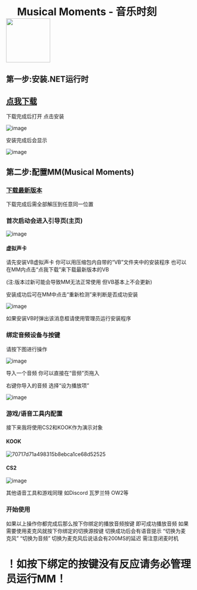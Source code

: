 

<h1 style="display:inline; vertical-align:middle; margin-left: 30px;">Musical Moments - 音乐时刻</h1>
    
<img src="https://github.com/TheD0ubleC/MusicalMoments/assets/143760576/7f630f9e-de47-45d8-a861-112ddf8b015d" width="120" style="vertical-align:middle;">

## 第一步:安装.NET运行时</h2>
## [点我下载](https://download.visualstudio.microsoft.com/download/pr/e030e884-446c-4530-b37b-9cda7ee93e4a/403c115daa64ad3fcf6d8a8b170f86b8/dotnet-sdk-6.0.127-win-x64.exe) 
下载完成后打开 点击安装

![image](https://github.com/TheD0ubleC/MusicalMoments/assets/143760576/667f76a7-776b-4e09-afab-e72aada0c4c0)

安装完成后会显示

![image](https://github.com/TheD0ubleC/MusicalMoments/assets/143760576/78943de2-2812-48b5-98a7-42dba6ea5c38)
## 第二步:配置MM(Musical Moments)</h2>
### [下载最新版本](https://github.com/TheD0ubleC/MusicalMoments/releases/tag/Release)
下载完成后需全部解压到任意同一位置

 ### 首次启动会进入引导页(主页)

![image](https://github.com/TheD0ubleC/MusicalMoments/assets/143760576/402b2b7e-7a79-49e9-bfe9-9171cd731be4)

#### 虚拟声卡
请先安装VB虚拟声卡 你可以用压缩包内自带的“VB”文件夹中的安装程序 也可以在MM内点击“点我下载”来下载最新版本的VB

(注:版本过新可能会导致MM无法正常使用 但VB基本上不会更新)

安装成功后可在MM中点击“重新检测”来判断是否成功安装

![image](https://github.com/TheD0ubleC/MusicalMoments/assets/143760576/abd85c55-806b-4db4-af9c-78a6315adbe9)

如果安装VB时弹出该消息框请使用管理员运行安装程序

### 绑定音频设备与按键

请按下图进行操作

![image](https://github.com/TheD0ubleC/MusicalMoments/assets/143760576/c8a90cd7-9604-4f67-b16a-6fe8e0220298)

导入一个音频 你可以直接在“音频”页拖入

右键你导入的音频 选择“设为播放项” 

![image](https://github.com/TheD0ubleC/MusicalMoments/assets/143760576/38277b5e-34dd-4a24-b15d-604802b6f70e)

### 游戏/语音工具内配置

接下来我将使用CS2和KOOK作为演示对象

#### KOOK

![70717d71a498315b8ebca1ce68d52525](https://github.com/TheD0ubleC/MusicalMoments/assets/143760576/f447ef78-7a27-46f2-92f9-7a152d01f4ea)

#### CS2

![image](https://github.com/TheD0ubleC/MusicalMoments/assets/143760576/461615f4-e0b6-4147-b3f2-f205200c4d60)

其他语音工具和游戏同理 如Discord 瓦罗兰特 OW2等

### 开始使用

如果以上操作你都完成后那么按下你绑定的播放音频按键 即可成功播放音频 如果需要使用麦克风就按下你绑定的切换源按键 切换成功后会有语音提示 “切换为麦克风” “切换为音频” 切换为麦克风后说话会有200MS的延迟 需注意闭麦时机 

# ！如按下绑定的按键没有反应请务必管理员运行MM！
